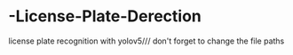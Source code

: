 # -License-Plate-Derection
license plate recognition with yolov5///
don't forget to change the file paths
